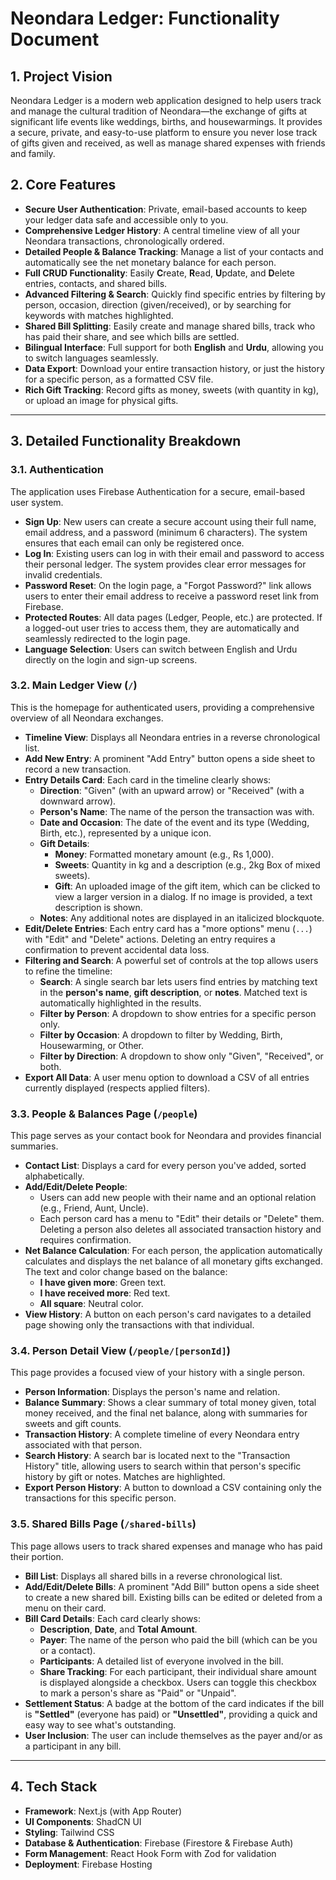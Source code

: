 # Neondara Ledger: Functionality Document

## 1. Project Vision

Neondara Ledger is a modern web application designed to help users track and manage the cultural tradition of Neondara—the exchange of gifts at significant life events like weddings, births, and housewarmings. It provides a secure, private, and easy-to-use platform to ensure you never lose track of gifts given and received, as well as manage shared expenses with friends and family.

## 2. Core Features

- **Secure User Authentication**: Private, email-based accounts to keep your ledger data safe and accessible only to you.
- **Comprehensive Ledger History**: A central timeline view of all your Neondara transactions, chronologically ordered.
- **Detailed People & Balance Tracking**: Manage a list of your contacts and automatically see the net monetary balance for each person.
- **Full CRUD Functionality**: Easily **C**reate, **R**ead, **U**pdate, and **D**elete entries, contacts, and shared bills.
- **Advanced Filtering & Search**: Quickly find specific entries by filtering by person, occasion, direction (given/received), or by searching for keywords with matches highlighted.
- **Shared Bill Splitting**: Easily create and manage shared bills, track who has paid their share, and see which bills are settled.
- **Bilingual Interface**: Full support for both **English** and **Urdu**, allowing you to switch languages seamlessly.
- **Data Export**: Download your entire transaction history, or just the history for a specific person, as a formatted CSV file.
- **Rich Gift Tracking**: Record gifts as money, sweets (with quantity in kg), or upload an image for physical gifts.

---

## 3. Detailed Functionality Breakdown

### 3.1. Authentication

The application uses Firebase Authentication for a secure, email-based user system.

- **Sign Up**: New users can create a secure account using their full name, email address, and a password (minimum 6 characters). The system ensures that each email can only be registered once.
- **Log In**: Existing users can log in with their email and password to access their personal ledger. The system provides clear error messages for invalid credentials.
- **Password Reset**: On the login page, a "Forgot Password?" link allows users to enter their email address to receive a password reset link from Firebase.
- **Protected Routes**: All data pages (Ledger, People, etc.) are protected. If a logged-out user tries to access them, they are automatically and seamlessly redirected to the login page.
- **Language Selection**: Users can switch between English and Urdu directly on the login and sign-up screens.

### 3.2. Main Ledger View (`/`)

This is the homepage for authenticated users, providing a comprehensive overview of all Neondara exchanges.

- **Timeline View**: Displays all Neondara entries in a reverse chronological list.
- **Add New Entry**: A prominent "Add Entry" button opens a side sheet to record a new transaction.
- **Entry Details Card**: Each card in the timeline clearly shows:
    - **Direction**: "Given" (with an upward arrow) or "Received" (with a downward arrow).
    - **Person's Name**: The name of the person the transaction was with.
    - **Date and Occasion**: The date of the event and its type (Wedding, Birth, etc.), represented by a unique icon.
    - **Gift Details**:
        - **Money**: Formatted monetary amount (e.g., Rs 1,000).
        - **Sweets**: Quantity in kg and a description (e.g., 2kg Box of mixed sweets).
        - **Gift**: An uploaded image of the gift item, which can be clicked to view a larger version in a dialog. If no image is provided, a text description is shown.
    - **Notes**: Any additional notes are displayed in an italicized blockquote.
- **Edit/Delete Entries**: Each entry card has a "more options" menu (`...`) with "Edit" and "Delete" actions. Deleting an entry requires a confirmation to prevent accidental data loss.
- **Filtering and Search**: A powerful set of controls at the top allows users to refine the timeline:
    - **Search**: A single search bar lets users find entries by matching text in the **person's name**, **gift description**, or **notes**. Matched text is automatically highlighted in the results.
    - **Filter by Person**: A dropdown to show entries for a specific person only.
    - **Filter by Occasion**: A dropdown to filter by Wedding, Birth, Housewarming, or Other.
    - **Filter by Direction**: A dropdown to show only "Given", "Received", or both.
- **Export All Data**: A user menu option to download a CSV of all entries currently displayed (respects applied filters).

### 3.3. People & Balances Page (`/people`)

This page serves as your contact book for Neondara and provides financial summaries.

- **Contact List**: Displays a card for every person you've added, sorted alphabetically.
- **Add/Edit/Delete People**:
    - Users can add new people with their name and an optional relation (e.g., Friend, Aunt, Uncle).
    - Each person card has a menu to "Edit" their details or "Delete" them. Deleting a person also deletes all associated transaction history and requires confirmation.
- **Net Balance Calculation**: For each person, the application automatically calculates and displays the net balance of all monetary gifts exchanged. The text and color change based on the balance:
    - **I have given more**: Green text.
    - **I have received more**: Red text.
    - **All square**: Neutral color.
- **View History**: A button on each person's card navigates to a detailed page showing only the transactions with that individual.

### 3.4. Person Detail View (`/people/[personId]`)

This page provides a focused view of your history with a single person.

- **Person Information**: Displays the person's name and relation.
- **Balance Summary**: Shows a clear summary of total money given, total money received, and the final net balance, along with summaries for sweets and gift counts.
- **Transaction History**: A complete timeline of every Neondara entry associated with that person.
- **Search History**: A search bar is located next to the "Transaction History" title, allowing users to search within that person's specific history by gift or notes. Matches are highlighted.
- **Export Person History**: A button to download a CSV containing only the transactions for this specific person.

### 3.5. Shared Bills Page (`/shared-bills`)

This page allows users to track shared expenses and manage who has paid their portion.

- **Bill List**: Displays all shared bills in a reverse chronological list.
- **Add/Edit/Delete Bills**: A prominent "Add Bill" button opens a side sheet to create a new shared bill. Existing bills can be edited or deleted from a menu on their card.
- **Bill Card Details**: Each card clearly shows:
    - **Description**, **Date**, and **Total Amount**.
    - **Payer**: The name of the person who paid the bill (which can be you or a contact).
    - **Participants**: A detailed list of everyone involved in the bill.
    - **Share Tracking**: For each participant, their individual share amount is displayed alongside a checkbox. Users can toggle this checkbox to mark a person's share as "Paid" or "Unpaid".
- **Settlement Status**: A badge at the bottom of the card indicates if the bill is **"Settled"** (everyone has paid) or **"Unsettled"**, providing a quick and easy way to see what's outstanding.
- **User Inclusion**: The user can include themselves as the payer and/or as a participant in any bill.

---

## 4. Tech Stack

- **Framework**: Next.js (with App Router)
- **UI Components**: ShadCN UI
- **Styling**: Tailwind CSS
- **Database & Authentication**: Firebase (Firestore & Firebase Auth)
- **Form Management**: React Hook Form with Zod for validation
- **Deployment**: Firebase Hosting
